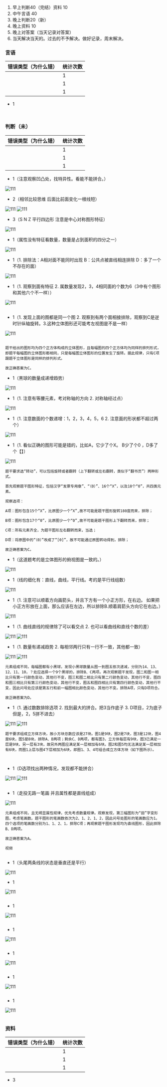 
1. 早上判断40（完结）资料 10
2. 中午言语 40
3. 晚上判断20（新）
4. 晚上资料 10 
5. 晚上对答案（当天记录对答案）
6. 当天解决当天的。过去的不予解决。做好记录，周末解决。

### 言语
|  错误类型（为什么错）   | 统计次数  |
|  ----  | ----  |
|   | 1 |
|  | 1 |
|   | 1 |

- 1


```


```
### 判断（未）
|  错误类型（为什么错）   | 统计次数  |
|  ----  | ----  |
|   | 1 |
|  | 1 |
|   | 1 |

- 1（注意观察凹凸处，找特异性。看能不能拼合。）

![111](../images3/328.png)


- 2（相邻比较思维 后面比前面变化一根线短）

![111](../images3/329.png)
![111](../images3/330.png)


- 3（S N Z 平行四边形 注意是中心对称图形特征）

![111](../images3/331.png)


- 1（属性没有特征看数量，数量是占到面积的四分之一）

![111](../images3/332.png)


- 1（1. 排除法：A相对面不能同时出现 B：公共点被直线相连排除 D：多了一个不存在的面）

![111](../images3/333.png)


- 1（1. 观察到面有特征 2. 属数量发现2，3，4相同面的个数为6（3中有个图形和其他六个不一样））

![111](../images3/334.png)

```

```
- 1（1. 发现上面的图都是同一个图 2. 观察到有两个面相接排除，观察到C是逆时针纵轴旋转。3.这种立体图形还可能考左视图是不是一样）

![111](../images3/335.png)

```

题干给出的图形均为四个正方体构成的立体图形，且每幅图的四个正方体均为同样的排列形式，即题干每幅图的立体图形都相同，只是每幅图立体图形的位置发生了旋转。据此规律，只有C项跟题干立体图形是同样的排列形式。

故正确答案为C。

```
- 1（黑球的数量成递增趋势）

![111](../images3/336.png)


- 1（1. 注意有等腰元素，考对称轴的方向 2. 对称轴经过点）

![111](../images3/337.png)


- 1（1. 注意数面的个数递增：1，2，3，4，5，6  2. 注意面的形状都不超过两个）

![111](../images3/338.png)


- 1（1. 看似正确的图形可能是错的，比如A，它少了个X。 B少了个0 ，D多了个【】）

![111](../images3/339.png)

```
题干要求选“转动”，可以包括旋转或者翻转（上下翻转或左右翻转，类似于“翻书页”）两种形式。

首先观察题干图形特征，包括汉字“发票专用章”、“（0）”、16个“X”，以及18个“0”，共四类元素。

观察选项：

A项：图形包含15个“X”，比原图少一个“X”,故不可能是题干图形旋转180度而来，排除；

B项：图形包含17个“0”，比原图少一个“0”,故不可能是题干图形上下翻转而来，排除；

C项：所有元素齐全，为题干图形左右翻转而来，当选；

D项：将原图中的“（0）”改成了“[0]”，故不可能通过原图转动得到，排除；

故正确答案为C。
```
- 1（这道题考的是立体图形的俯视图是一致的。）

![111](../images3/340.png)


- 1（线的细化有：直线，曲线，平行线。考的是平行线组数）

![111](../images3/341.png)


- 1（1. 注意可以顺着方向画箭头，并且下方有一个小正方形，在右边。 如果把小正方形放在上面，那么应该在左边，所以排除B.顺着肩箭头方向它在右边。）

![111](../images3/342.png)


- 1（1. 曲线直线的规律除了可以看交点 2. 也可以看曲线和直线个数的差）

![111](../images3/343.png)
![111](../images3/344.png)


- 1（1. 数量有递减趋势 2. 每相邻两行只有一行不一致，其他都一致）

![111](../images3/345.png)
![111](../images3/346.png)

```
元素组成不同，每幅图都有小黑球，发现小黑球数量从图一到图五依次递减，分别为14、13、12、11、10，？处应选择一个9个黑球的，排除B、C两项。再次观察题干发现，图二和图一相比只有第一行颜色变动，其他行不变，图三和图二相比只有第二行颜色变动，其他行不变，图四和图三相比只有第三行颜色变动，其他行不变，图五和图四相比只有第四行颜色变动，其他行不变，因此问号处应该是第五行和前一幅图相比颜色变动，其他行不变。排除A项，只有D项符合。

故正确答案为D。
```
- 1（1. 通过数数排除选项 2. 找到最大的拼合。把3当作底子 3. D项目，2为底子但是，2，5拼不进去）

![111](../images3/347.png)
![111](../images3/348.png)

```
题干要求组成立方体方块，故小方块总数应该是27块。图1是9块，图2是7块，图3是12块，图4是6块，图5是8块，排除A、B两项；剩余C、D两项，都有图3，立方体每层有9块，图3已满足一层是9块，另一层有3块，故另外两图应满足某一层相加有6块。图2和图5均无法满足某一层相加有6块，而图1上层与图4下层相加为6块，即图1、3、4可组合成立方体方块（如下图所示）。



```
- 1（D选项找出两种情况，发现都不能拼合）

![111](../images3/349.png)
![111](../images3/350.png)

```

```
- 1（走投无路一笔画 并且属性都是直线组成）

![111](../images3/351.png)

```
元素组成不同，且无明显属性规律，优先考虑数量规律。观察发现，第三幅图形为“田”字变形图，考虑笔画数。题干图形的笔画数依次为2、1、2、1、2，因此问号处图形的笔画数应为1。四个选项的笔画数分别为1、1、2、1，排除C项；再观察题干图形发现均为直线图形，因此排除B、D两项。

故正确答案为A。

视频


```
- 1（头尾两条线的状态是垂直还是平行）

![111](../images3/352.png)


- 1

![111](../images3/328.png)

```

```
- 1

![111](../images3/328.png)

```

```
- 1

![111](../images3/328.png)

```

```
- 1

![111](../images3/328.png)

```

```
- 1

![111](../images3/328.png)

```

```
- 1

![111](../images3/328.png)

```

```
### 资料
|  错误类型（为什么错）   | 统计次数  |
|  ----  | ----  |
|   | 1 |
|  | 1 |
|   | 1 |

- 3



```

```